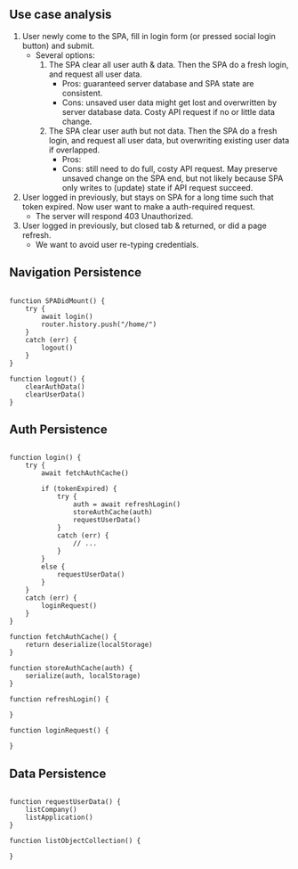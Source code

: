 ## Use case analysis

1. User newly come to the SPA, fill in login form (or pressed social login button) and submit.
    - Several options:
        1. The SPA clear all user auth & data. Then the SPA do a fresh login, and request all user data.
            - Pros: guaranteed server database and SPA state are consistent.
            - Cons: unsaved user data might get lost and overwritten by server database data. Costy API request if no or little data change.
        1. The SPA clear user auth but not data. Then the SPA do a fresh login, and request all user data, but overwriting existing user data if overlapped.
            - Pros:
            - Cons: still need to do full, costy API request. May preserve unsaved change on the SPA end, but not likely because SPA only writes to (update) state if API request succeed.
1. User logged in previously, but stays on SPA for a long time such that token expired. Now user want to make a auth-required request.
    - The server will respond 403 Unauthorized.
1. User logged in previously, but closed tab & returned, or did a page refresh.
    - We want to avoid user re-typing credentials.

## Navigation Persistence

```tsx

function SPADidMount() {
    try {
        await login()
        router.history.push("/home/")
    }
    catch (err) {
        logout()
    }
}

function logout() {
    clearAuthData()
    clearUserData()
}

```

## Auth Persistence

```tsx

function login() {
    try {
        await fetchAuthCache()

        if (tokenExpired) {
            try {
                auth = await refreshLogin()
                storeAuthCache(auth)
                requestUserData()
            }
            catch (err) {
                // ...
            }
        }
        else {
            requestUserData()
        }
    }
    catch (err) {
        loginRequest()
    }
}

function fetchAuthCache() {
    return deserialize(localStorage)
}

function storeAuthCache(auth) {
    serialize(auth, localStorage)
}

function refreshLogin() {

}

function loginRequest() {

}

```

## Data Persistence

```tsx

function requestUserData() {
    listCompany()
    listApplication()
}

function listObjectCollection() {

}

```